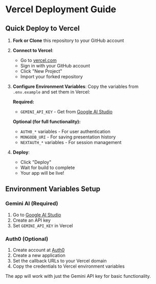 # Vercel Deployment Guide

## Quick Deploy to Vercel

1. **Fork or Clone** this repository to your GitHub account

2. **Connect to Vercel**:
   - Go to [vercel.com](https://vercel.com)
   - Sign in with your GitHub account
   - Click "New Project"
   - Import your forked repository

3. **Configure Environment Variables**:
   Copy the variables from `.env.example` and set them in Vercel:
   
   **Required:**
   - `GEMINI_API_KEY` - Get from [Google AI Studio](https://makersuite.google.com/app/apikey)
   
   **Optional (for full functionality):**
   - `AUTH0_*` variables - For user authentication
   - `MONGODB_URI` - For saving presentation history
   - `NEXTAUTH_*` variables - For session management

4. **Deploy**:
   - Click "Deploy"
   - Wait for build to complete
   - Your app will be live!

## Environment Variables Setup

### Gemini AI (Required)
1. Go to [Google AI Studio](https://makersuite.google.com/app/apikey)
2. Create an API key
3. Set `GEMINI_API_KEY` in Vercel

### Auth0 (Optional)
1. Create account at [Auth0](https://auth0.com)
2. Create a new application
3. Set the callback URLs to your Vercel domain
4. Copy the credentials to Vercel environment variables

The app will work with just the Gemini API key for basic functionality.

